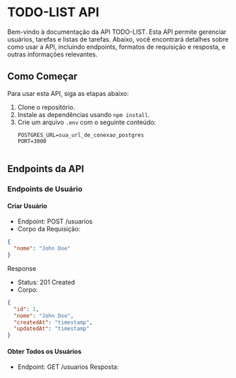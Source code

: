 # TODO-LIST API

Bem-vindo à documentação da API TODO-LIST. Esta API permite gerenciar usuários, tarefas e listas de tarefas. Abaixo, você encontrará detalhes sobre como usar a API, incluindo endpoints, formatos de requisição e resposta, e outras informações relevantes.

## Como Começar

Para usar esta API, siga as etapas abaixo:

1. Clone o repositório.
2. Instale as dependências usando `npm install`.
3. Crie um arquivo `.env` com o seguinte conteúdo:
   ```plaintext
   POSTGRES_URL=sua_url_de_conexao_postgres
   PORT=3000


## Endpoints da API <br>
### Endpoints de Usuário <br>
#### Criar Usuário <br>
- Endpoint: POST /usuarios <br>
- Corpo da Requisição:
```JSON
{
  "nome": "John Doe"
}
``` 
Response
- Status: 201 Created
- Corpo:
```JSON
{
  "id": 1,
  "nome": "John Doe",
  "createdAt": "timestamp",
  "updatedAt": "timestamp"
}
```
#### Obter Todos os Usuários
- Endpoint: GET /usuarios
Resposta:
